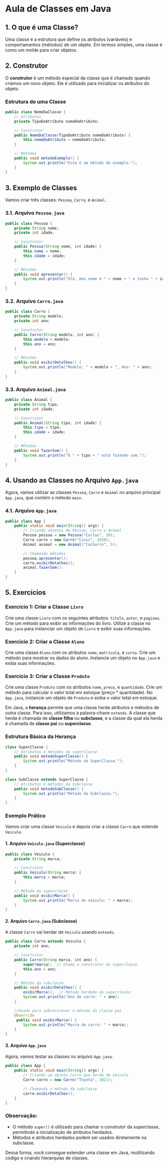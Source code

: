 # Aula de Classes em Java

## 1. O que é uma Classe?

Uma classe é a estrutura que define os atributos (variáveis) e comportamentos (métodos) de um objeto. Em termos simples, uma classe é como um molde para criar objetos.

## 2. Construtor

O **construtor** é um método especial da classe que é chamado quando criamos um novo objeto. Ele é utilizado para inicializar os atributos do objeto.

### Estrutura de uma Classe

```java
public class NomeDaClasse {
    // Atributos
    private TipoDoAtributo nomeDoAtributo;

    // Construtor
    public NomeDaClasse(TipoDoAtributo nomeDoAtributo) {
        this.nomeDoAtributo = nomeDoAtributo;
    }

    // Métodos
    public void metodoExemplo() {
        System.out.println("Este é um método de exemplo.");
    }
}
```

## 3. Exemplo de Classes

Vamos criar três classes: `Pessoa`, `Carro`, e `Animal`.

### 3.1. Arquivo `Pessoa.java`

```java
public class Pessoa {
    private String nome;
    private int idade;

    // Construtor
    public Pessoa(String nome, int idade) {
        this.nome = nome;
        this.idade = idade;
    }

    // Métodos
    public void apresentar() {
        System.out.println("Olá, meu nome é " + nome + " e tenho " + idade + " anos.");
    }
}
```

### 3.2. Arquivo `Carro.java`

```java
public class Carro {
    private String modelo;
    private int ano;

    // Construtor
    public Carro(String modelo, int ano) {
        this.modelo = modelo;
        this.ano = ano;
    }

    // Métodos
    public void exibirDetalhes() {
        System.out.println("Modelo: " + modelo + ", Ano: " + ano);
    }
}
```

### 3.3. Arquivo `Animal.java`

```java
public class Animal {
    private String tipo;
    private int idade;

    // Construtor
    public Animal(String tipo, int idade) {
        this.tipo = tipo;
        this.idade = idade;
    }

    // Métodos
    public void fazerSom() {
        System.out.println("O " + tipo + " está fazendo som.");
    }
}
```

## 4. Usando as Classes no Arquivo `App.java`

Agora, vamos utilizar as classes `Pessoa`, `Carro` e `Animal` no arquivo principal `App.java`, que contém o método `main`.

### 4.1. Arquivo `App.java`

```java
public class App {
    public static void main(String[] args) {
        // Criando objetos de Pessoa, Carro e Animal
        Pessoa pessoa = new Pessoa("Carlos", 30);
        Carro carro = new Carro("Civic", 2020);
        Animal animal = new Animal("Cachorro", 5);

        // Chamando métodos
        pessoa.apresentar();
        carro.exibirDetalhes();
        animal.fazerSom();
    }
}
```

## 5. Exercícios

### Exercício 1: Criar a Classe `Livro`
Crie uma classe `Livro` com os seguintes atributos: `titulo`, `autor`, e `paginas`. Crie um método para exibir as informações do livro. Utilize a classe no `App.java` para instanciar um objeto de `Livro` e exibir suas informações.

### Exercício 2: Criar a Classe `Aluno`
Crie uma classe `Aluno` com os atributos `nome`, `matricula`, e `curso`. Crie um método para mostrar os dados do aluno. Instancie um objeto no `App.java` e exiba suas informações.

### Exercício 3: Criar a Classe `Produto`
Crie uma classe `Produto` com os atributos `nome`, `preco`, e `quantidade`. Crie um método para calcular o valor total em estoque (preço * quantidade). No `App.java`, instancie um objeto de `Produto` e exiba o valor total em estoque.


Em Java, a **herança** permite que uma classe herde atributos e métodos de outra classe. Para isso, utilizamos a palavra-chave `extends`. A classe que herda é chamada de **classe filha** ou **subclasse**, e a classe da qual ela herda é chamada de **classe pai** ou **superclasse**.

### Estrutura Básica da Herança

```java
class SuperClasse {
    // Atributos e métodos da superclasse
    public void metodoSuperClasse() {
        System.out.println("Método da SuperClasse.");
    }
}

class SubClasse extends SuperClasse {
    // Atributos e métodos da subclasse
    public void metodoSubClasse() {
        System.out.println("Método da SubClasse.");
    }
}
```

### Exemplo Prático

Vamos criar uma classe `Veiculo` e depois criar a classe `Carro` que estende `Veiculo`.

#### 1. Arquivo `Veiculo.java` (Superclasse)

```java
public class Veiculo {
    private String marca;

    // Construtor
    public Veiculo(String marca) {
        this.marca = marca;
    }

    // Método da superclasse
    public void exibirMarca() {
        System.out.println("Marca do veículo: " + marca);
    }
}
```

#### 2. Arquivo `Carro.java` (Subclasse)

A classe `Carro` vai herdar de `Veiculo` usando `extends`.

```java
public class Carro extends Veiculo {
    private int ano;

    // Construtor
    public Carro(String marca, int ano) {
        super(marca);  // Chama o construtor da superclasse
        this.ano = ano;
    }

    // Método da subclasse
    public void exibirDetalhes() {
        exibirMarca();  // Método herdado da superclasse
        System.out.println("Ano do carro: " + ano);
    }

    //Usado para sobrescrever o método da classe pai
    @Override
     public void exibirMarca() {
        System.out.println("Marca do carro: " + marca);
    }
}
```

#### 3. Arquivo `App.java`

Agora, vamos testar as classes no arquivo `App.java`.

```java
public class App {
    public static void main(String[] args) {
        // Criando um objeto Carro que herda de Veiculo
        Carro carro = new Carro("Toyota", 2021);

        // Chamando o método da subclasse
        carro.exibirDetalhes();
    }
}
```

### Observação:

- O método `super()` é utilizado para chamar o construtor da superclasse, permitindo a inicialização de atributos herdados.
- Métodos e atributos herdados podem ser usados diretamente na subclasse.

Dessa forma, você consegue estender uma classe em Java, reutilizando código e criando hierarquias de classes.


